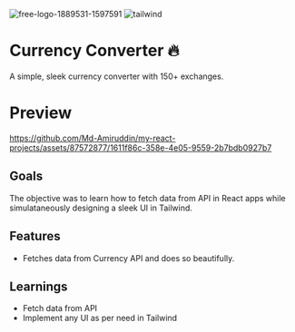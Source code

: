 ![free-logo-1889531-1597591](https://github.com/Md-Amiruddin/my-react-projects/assets/87572877/116a6208-8b7c-479c-8a2d-1356c43161ff)
![tailwind](https://github.com/Md-Amiruddin/my-react-projects/assets/87572877/52968ede-f5ca-400d-8574-a32a5cf300ea)


# Currency Converter 🔥
A simple, sleek currency converter with 150+ exchanges.

# Preview
https://github.com/Md-Amiruddin/my-react-projects/assets/87572877/1611f86c-358e-4e05-9559-2b7bdb0927b7

## Goals

The objective was to learn how to fetch data from API in React apps while simulataneously designing a sleek UI in Tailwind.

## Features

<ul>
<li>Fetches data from Currency API and does so beautifully.</li>
</ul>

## Learnings

<ul>
  <li>Fetch data from API</li>
  <li>Implement any UI as per need in Tailwind</li>
</ul>
